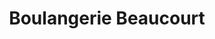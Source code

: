 ---
title: "Boulangerie Beaucourt"
url: /boulogne-sur-mer/boulangerie-beaucourt/
shop: Konditorei
---
